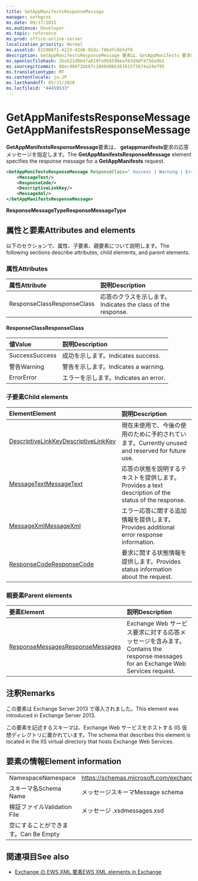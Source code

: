 ```yaml
---
title: GetAppManifestsResponseMessage
manager: sethgros
ms.date: 09/17/2015
ms.audience: Developer
ms.topic: reference
ms.prod: office-online-server
localization_priority: Normal
ms.assetid: 815908f1-4223-42d8-92dc-f8bdfc6b5df8
description: GetAppManifestsResponseMessage 要素は、GetAppManifests 要求の応答メッセージを指定します。
ms.openlocfilehash: 26a521d8647a010fe956596eaf63d4df4756edb2
ms.sourcegitcommit: 88ec988f2bb67c1866d06b361615f3674a24e795
ms.translationtype: MT
ms.contentlocale: ja-JP
ms.lasthandoff: 05/31/2020
ms.locfileid: "44459533"
---
```

# <a name="getappmanifestsresponsemessage"></a><span data-ttu-id="fde31-103">GetAppManifestsResponseMessage</span><span class="sxs-lookup"><span data-stu-id="fde31-103">GetAppManifestsResponseMessage</span></span>

<span data-ttu-id="fde31-104">**GetAppManifestsResponseMessage**要素は、 **getappmanifests**要求の応答メッセージを指定します。</span><span class="sxs-lookup"><span data-stu-id="fde31-104">The **GetAppManifestsResponseMessage** element specifies the response message for a **GetAppManifests** request.</span></span> 
  
```XML
<GetAppManifestsResponseMessage ResponseClass=" Success | Warning | Error ">
    <MessageText/>
    <ResponseCode/>
    <DescriptiveLinkKey/>
    <MessageXml/>
</GetAppManifestsResponseMessage>
```

 <span data-ttu-id="fde31-105">**ResponseMessageType**</span><span class="sxs-lookup"><span data-stu-id="fde31-105">**ResponseMessageType**</span></span>
## <a name="attributes-and-elements"></a><span data-ttu-id="fde31-106">属性と要素</span><span class="sxs-lookup"><span data-stu-id="fde31-106">Attributes and elements</span></span>

<span data-ttu-id="fde31-107">以下のセクションで、属性、子要素、親要素について説明します。</span><span class="sxs-lookup"><span data-stu-id="fde31-107">The following sections describe attributes, child elements, and parent elements.</span></span>
  
### <a name="attributes"></a><span data-ttu-id="fde31-108">属性</span><span class="sxs-lookup"><span data-stu-id="fde31-108">Attributes</span></span>

|<span data-ttu-id="fde31-109">**属性**</span><span class="sxs-lookup"><span data-stu-id="fde31-109">**Attribute**</span></span>|<span data-ttu-id="fde31-110">**説明**</span><span class="sxs-lookup"><span data-stu-id="fde31-110">**Description**</span></span>|
|:-----|:-----|
|<span data-ttu-id="fde31-111">ResponseClass</span><span class="sxs-lookup"><span data-stu-id="fde31-111">ResponseClass</span></span>  <br/> |<span data-ttu-id="fde31-112">応答のクラスを示します。</span><span class="sxs-lookup"><span data-stu-id="fde31-112">Indicates the class of the response.</span></span>  <br/> |
   
#### <a name="responseclass"></a><span data-ttu-id="fde31-113">ResponseClass</span><span class="sxs-lookup"><span data-stu-id="fde31-113">ResponseClass</span></span>

|<span data-ttu-id="fde31-114">**値**</span><span class="sxs-lookup"><span data-stu-id="fde31-114">**Value**</span></span>|<span data-ttu-id="fde31-115">**説明**</span><span class="sxs-lookup"><span data-stu-id="fde31-115">**Description**</span></span>|
|:-----|:-----|
|<span data-ttu-id="fde31-116">Success</span><span class="sxs-lookup"><span data-stu-id="fde31-116">Success</span></span>  <br/> |<span data-ttu-id="fde31-117">成功を示します。</span><span class="sxs-lookup"><span data-stu-id="fde31-117">Indicates success.</span></span>  <br/> |
|<span data-ttu-id="fde31-118">警告</span><span class="sxs-lookup"><span data-stu-id="fde31-118">Warning</span></span>  <br/> |<span data-ttu-id="fde31-119">警告を示します。</span><span class="sxs-lookup"><span data-stu-id="fde31-119">Indicates a warning.</span></span>  <br/> |
|<span data-ttu-id="fde31-120">Error</span><span class="sxs-lookup"><span data-stu-id="fde31-120">Error</span></span>  <br/> |<span data-ttu-id="fde31-121">エラーを示します。</span><span class="sxs-lookup"><span data-stu-id="fde31-121">Indicates an error.</span></span>  <br/> |
   
### <a name="child-elements"></a><span data-ttu-id="fde31-122">子要素</span><span class="sxs-lookup"><span data-stu-id="fde31-122">Child elements</span></span>

|<span data-ttu-id="fde31-123">**Element**</span><span class="sxs-lookup"><span data-stu-id="fde31-123">**Element**</span></span>|<span data-ttu-id="fde31-124">**説明**</span><span class="sxs-lookup"><span data-stu-id="fde31-124">**Description**</span></span>|
|:-----|:-----|
|[<span data-ttu-id="fde31-125">DescriptiveLinkKey</span><span class="sxs-lookup"><span data-stu-id="fde31-125">DescriptiveLinkKey</span></span>](descriptivelinkkey.md) <br/> |<span data-ttu-id="fde31-126">現在未使用で、今後の使用のために予約されています。</span><span class="sxs-lookup"><span data-stu-id="fde31-126">Currently unused and reserved for future use.</span></span>  <br/> |
|[<span data-ttu-id="fde31-127">MessageText</span><span class="sxs-lookup"><span data-stu-id="fde31-127">MessageText</span></span>](messagetext.md) <br/> |<span data-ttu-id="fde31-128">応答の状態を説明するテキストを提供します。</span><span class="sxs-lookup"><span data-stu-id="fde31-128">Provides a text description of the status of the response.</span></span>  <br/> |
|[<span data-ttu-id="fde31-129">MessageXml</span><span class="sxs-lookup"><span data-stu-id="fde31-129">MessageXml</span></span>](messagexml.md) <br/> |<span data-ttu-id="fde31-130">エラー応答に関する追加情報を提供します。</span><span class="sxs-lookup"><span data-stu-id="fde31-130">Provides additional error response information.</span></span>  <br/> |
|[<span data-ttu-id="fde31-131">ResponseCode</span><span class="sxs-lookup"><span data-stu-id="fde31-131">ResponseCode</span></span>](responsecode.md) <br/> |<span data-ttu-id="fde31-132">要求に関する状態情報を提供します。</span><span class="sxs-lookup"><span data-stu-id="fde31-132">Provides status information about the request.</span></span>  <br/> |
   
### <a name="parent-elements"></a><span data-ttu-id="fde31-133">親要素</span><span class="sxs-lookup"><span data-stu-id="fde31-133">Parent elements</span></span>

|<span data-ttu-id="fde31-134">**要素**</span><span class="sxs-lookup"><span data-stu-id="fde31-134">**Element**</span></span>|<span data-ttu-id="fde31-135">**説明**</span><span class="sxs-lookup"><span data-stu-id="fde31-135">**Description**</span></span>|
|:-----|:-----|
|[<span data-ttu-id="fde31-136">ResponseMessages</span><span class="sxs-lookup"><span data-stu-id="fde31-136">ResponseMessages</span></span>](responsemessages.md) <br/> |<span data-ttu-id="fde31-137">Exchange Web サービス要求に対する応答メッセージを含みます。</span><span class="sxs-lookup"><span data-stu-id="fde31-137">Contains the response messages for an Exchange Web Services request.</span></span>  <br/> |
   
## <a name="remarks"></a><span data-ttu-id="fde31-138">注釈</span><span class="sxs-lookup"><span data-stu-id="fde31-138">Remarks</span></span>

<span data-ttu-id="fde31-139">この要素は Exchange Server 2013 で導入されました。</span><span class="sxs-lookup"><span data-stu-id="fde31-139">This element was introduced in Exchange Server 2013.</span></span>
  
<span data-ttu-id="fde31-140">この要素を記述するスキーマは、Exchange Web サービスをホストする IIS 仮想ディレクトリに置かれています。</span><span class="sxs-lookup"><span data-stu-id="fde31-140">The schema that describes this element is located in the IIS virtual directory that hosts Exchange Web Services.</span></span>
  
## <a name="element-information"></a><span data-ttu-id="fde31-141">要素の情報</span><span class="sxs-lookup"><span data-stu-id="fde31-141">Element information</span></span>

|||
|:-----|:-----|
|<span data-ttu-id="fde31-142">Namespace</span><span class="sxs-lookup"><span data-stu-id="fde31-142">Namespace</span></span>  <br/> |https://schemas.microsoft.com/exchange/services/2006/messages  <br/> |
|<span data-ttu-id="fde31-143">スキーマ名</span><span class="sxs-lookup"><span data-stu-id="fde31-143">Schema Name</span></span>  <br/> |<span data-ttu-id="fde31-144">メッセージスキーマ</span><span class="sxs-lookup"><span data-stu-id="fde31-144">Message schema</span></span>  <br/> |
|<span data-ttu-id="fde31-145">検証ファイル</span><span class="sxs-lookup"><span data-stu-id="fde31-145">Validation File</span></span>  <br/> |<span data-ttu-id="fde31-146">メッセージ .xsd</span><span class="sxs-lookup"><span data-stu-id="fde31-146">messages.xsd</span></span>  <br/> |
|<span data-ttu-id="fde31-147">空にすることができます。</span><span class="sxs-lookup"><span data-stu-id="fde31-147">Can Be Empty</span></span>  <br/> ||
   
## <a name="see-also"></a><span data-ttu-id="fde31-148">関連項目</span><span class="sxs-lookup"><span data-stu-id="fde31-148">See also</span></span>



- [<span data-ttu-id="fde31-149">Exchange の EWS XML 要素</span><span class="sxs-lookup"><span data-stu-id="fde31-149">EWS XML elements in Exchange</span></span>](ews-xml-elements-in-exchange.md)

